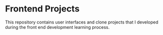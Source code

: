 # Frontend Projects

This repository contains user interfaces and clone projects that I developed during the front end development learning process.
